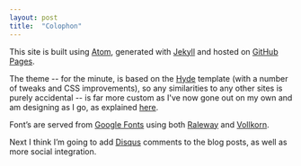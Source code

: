 ```yaml
---
layout: post
title:  "Colophon"
---
```

This site is built using [Atom](http://atom.io), generated with [Jekyll](http://jekyllrb.com/) and hosted on [GitHub Pages](http://pages.github.com).

The theme -- <span class="strike">for the minute, is based on the [Hyde](https://github.com/poole/hyde) template (with a number of tweaks and CSS improvements), so any similarities to any other sites is purely accidental</span> -- is far more custom as I've now gone out on my own and am designing as I go, as explained [here](/2016/01/working-redesign).

Font&rsquo;s are served from [Google Fonts](https://www.google.com/fonts) using both [Raleway](https://www.google.com/fonts) and [Vollkorn](https://www.google.com/fonts).

Next <span class="strike">I think I&rsquo;m going to add [Disqus](https://disqus.com/) comments to the blog posts</span>, as well as more social integration.
